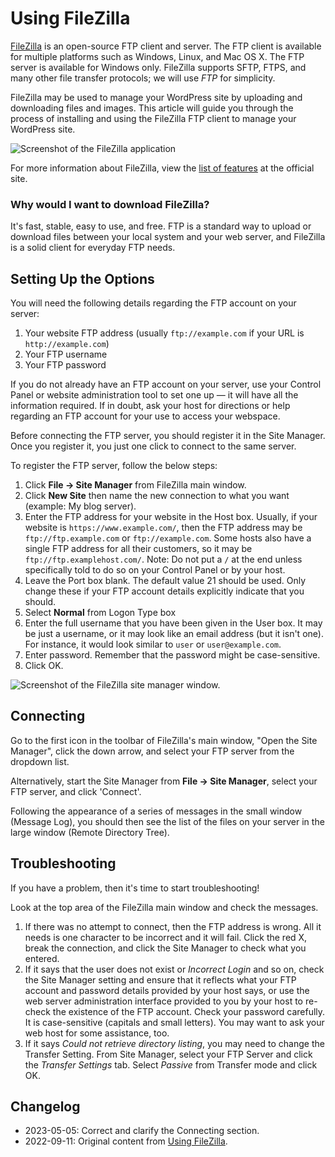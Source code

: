 # Using FileZilla

[FileZilla](https://filezilla-project.org/) is an open-source FTP client and server. The FTP client is available for multiple platforms such as Windows, Linux, and Mac OS X. The FTP server is available for Windows only. FileZilla supports SFTP, FTPS, and many other file transfer protocols; we will use _FTP_ for simplicity.

FileZilla may be used to manage your WordPress site by uploading and downloading files and images. This article will guide you through the process of installing and using the FileZilla FTP client to manage your WordPress site.

![Screenshot of the FileZilla application](https://raw.githubusercontent.com/WordPress/Advanced-administration-handbook/main/assets/filezilla_1.gif)

For more information about FileZilla, view the [list of features](https://filezilla-project.org/client_features.php) at the official site.

### Why would I want to download FileZilla?

It's fast, stable, easy to use, and free. FTP is a standard way to upload or download files between your local system and your web server, and FileZilla is a solid client for everyday FTP needs.

## Setting Up the Options

You will need the following details regarding the FTP account on your server:

1. Your website FTP address (usually `ftp://example.com` if your URL is `http://example.com`)
2. Your FTP username
3. Your FTP password

If you do not already have an FTP account on your server, use your Control Panel or website administration tool to set one up — it will have all the information required. If in doubt, ask your host for directions or help regarding an FTP account for your use to access your webspace.

Before connecting the FTP server, you should register it in the Site Manager. Once you register it, you just one click to connect to the same server.

To register the FTP server, follow the below steps:

1. Click **File → Site Manager** from FileZilla main window.
2. Click **New Site** then name the new connection to what you want (example: My blog server).
3. Enter the FTP address for your website in the Host box. Usually, if your website is `https://www.example.com/`, then the FTP address may be `ftp://ftp.example.com` or `ftp://example.com`. Some hosts also have a single FTP address for all their customers, so it may be `ftp://ftp.examplehost.com/`. Note: Do not put a `/` at the end unless specifically told to do so on your Control Panel or by your host.
4. Leave the Port box blank. The default value 21 should be used. Only change these if your FTP account details explicitly indicate that you should.
5. Select **Normal** from Logon Type box
6. Enter the full username that you have been given in the User box. It may be just a username, or it may look like an email address (but it isn't one). For instance, it would look similar to `user` or `user@example.com`.
7. Enter password. Remember that the password might be case-sensitive.
8. Click OK.

![Screenshot of the FileZilla site manager window.](https://raw.githubusercontent.com/WordPress/Advanced-administration-handbook/main/assets/filezilla_3.gif)

## Connecting

Go to the first icon in the toolbar of FileZilla's main window, "Open the Site Manager", click the down arrow, and select your FTP server from the dropdown list.

Alternatively, start the Site Manager from **File → Site Manager**, select your FTP server, and click 'Connect'.

Following the appearance of a series of messages in the small window (Message Log), you should then see the list of the files on your server in the large window (Remote Directory Tree).

## Troubleshooting

If you have a problem, then it's time to start troubleshooting!

Look at the top area of the FileZilla main window and check the messages.

1. If there was no attempt to connect, then the FTP address is wrong. All it needs is one character to be incorrect and it will fail. Click the red X, break the connection, and click the Site Manager to check what you entered.
2. If it says that the user does not exist or _Incorrect Login_ and so on, check the Site Manager setting and ensure that it reflects what your FTP account and password details provided by your host says, or use the web server administration interface provided to you by your host to re-check the existence of the FTP account. Check your password carefully. It is case-sensitive (capitals and small letters). You may want to ask your web host for some assistance, too.
3. If it says _Could not retrieve directory listing_, you may need to change the Transfer Setting. From Site Manager, select your FTP Server and click the *Transfer Settings* tab. Select *Passive* from Transfer mode and click OK.

## Changelog

- 2023-05-05: Correct and clarify the Connecting section.
- 2022-09-11: Original content from [Using FileZilla](https://wordpress.org/documentation/article/using-filezilla/).